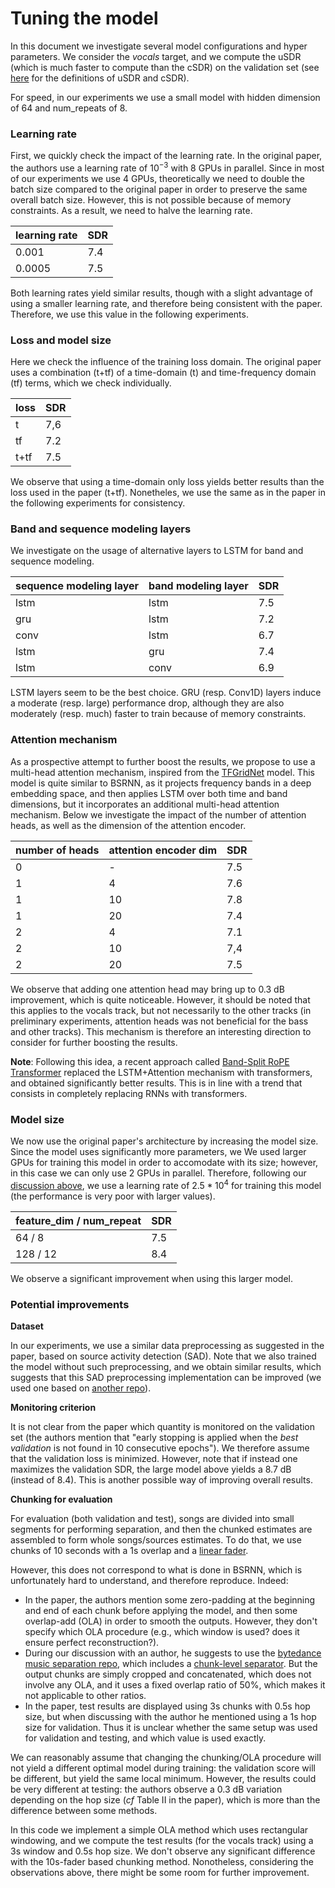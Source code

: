 # Tuning the model

In this document we investigate several model configurations and hyper parameters. We consider the *vocals* target, and we compute the uSDR (which is much faster to compute than the cSDR) on the validation set (see [here](README.md#metrics) for the definitions of uSDR and cSDR).

For speed, in our experiments we use a small model with hidden dimension of 64 and num_repeats of 8.

### Learning rate

First, we quickly check the impact of the learning rate. In the original paper, the authors use a learning rate of $10^{-3}$ with 8 GPUs in parallel. Since in most of our experiments we use 4 GPUs, theoretically we need to double the batch size compared to the original paper in order to preserve the same overall batch size. However, this is not possible because of memory constraints. As a result, we need to halve the learning rate.

| learning rate |  SDR  |
|---------------|--------|
|  0.001        |   7.4  |
|  0.0005       |   7.5  |

Both learning rates yield similar results, though with a slight advantage of using a smaller learning rate, and therefore being consistent with the paper. Therefore, we use this value in the following experiments. 


### Loss and model size

Here we check the influence of the training loss domain. The original paper uses a combination (t+tf) of a time-domain (t) and time-frequency domain (tf) terms, which we check individually. 

| loss    |  SDR  |
|---------|--------|
|  t      |   7,6  |
|  tf     |   7.2  |
|  t+tf   |   7.5  |

We observe that using a time-domain only loss yields better results than the loss used in the paper (t+tf). Nonetheles, we use the same as in the paper in the following experiments for consistency.


### Band and sequence modeling layers

We investigate on the usage of alternative layers to LSTM for band and sequence modeling.

| sequence modeling layer | band modeling layer |   SDR   |
|-------------------------|---------------------|---------|
|  lstm                   |   lstm              |   7.5  |
|  gru                    |   lstm              |   7.2  |
|  conv                   |   lstm              |   6.7  |
|  lstm                   |   gru               |   7.4  |
|  lstm                   |   conv              |   6.9  |

LSTM layers seem to be the best choice. GRU (resp. Conv1D) layers induce a moderate (resp. large) performance drop, although they are also moderately (resp. much) faster to train because of memory constraints.

### Attention mechanism

As a prospective attempt to further boost the results, we propose to use a multi-head attention mechanism, inspired from the [TFGridNet](https://arxiv.org/abs/2209.03952) model. This model is quite similar to BSRNN, as it projects frequency bands in a deep embedding space, and then applies LSTM over both time and band dimensions, but it incorporates an additional multi-head attention mechanism. Below we investigate the impact of the number of attention heads, as well as the dimension of the attention encoder.

| number of heads | attention encoder dim |  SDR   |
|-----------------|-----------------------|---------|
|  0              |           -           |  7.5   |
|  1              |           4           |  7.6   |
|  1              |           10          |  7.8   |
|  1              |           20          |  7.4   |
|  2              |           4           |  7.1   |
|  2              |           10          |  7,4   |
|  2              |           20          |  7.5   |

We observe that adding one attention head may bring up to 0.3 dB improvement, which is quite noticeable. However, it should be noted that this applies to the vocals track, but not necessarily to the other tracks (in preliminary experiments, attention heads was not beneficial for the bass and other tracks). This mechanism is therefore an interesting direction to consider for further boosting the results.

**Note**: Following this idea, a recent approach called [Band-Split RoPE Transformer](https://arxiv.org/abs/2309.02612) replaced the LSTM+Attention mechanism with transformers, and obtained significantly better results. This is in line with a trend that consists in completely replacing RNNs with transformers.


### Model size

We now use the original paper's architecture by increasing the model size. Since the model uses significantly more parameters, we We used larger GPUs for training this model in order to accomodate with its size; however, in this case we can only use 2 GPUs in parallel. Therefore, following our [discussion above](#learning-rate), we use a learning rate of $2.5*10^4$ for training this model (the performance is very poor with larger values).

| feature_dim  /  num_repeat    |  SDR  |
|------------------------------|--------|
|    64        /       8        |   7.5  |
|    128       /       12       |   8.4  |

We observe a significant improvement when using this larger model.


### Potential improvements

**Dataset**

In our experiments, we use a similar data preprocessing as suggested in the paper, based on source activity detection (SAD). Note that we also trained the model without such preprocessing, and we obtain similar results, which suggests that this SAD preprocessing implementation can be improved (we used one based on [another repo](https://github.com/amanteur/BandSplitRNN-Pytorch)).

**Monitoring criterion**

It is not clear from the paper which quantity is monitored on the validation set (the authors mention that "early stopping is applied when the *best validation* is not found in 10 consecutive epochs"). We therefore assume that the validation loss is minimized. However, note that if instead one maximizes the validation SDR, the large model above yields a  8.7 dB (instead of 8.4). This is another possible way of improving overall results.

**Chunking for evaluation**

For evaluation (both validation and test), songs are divided into small segments for performing separation, and then the chunked estimates are assembled to form whole songs/sources estimates. To do that, we use chunks of 10 seconds with a 1s overlap and a [linear fader](https://pytorch.org/audio/main/tutorials/hybrid_demucs_tutorial.html#configure-the-application-function).

However, this does not correspond to what is done in BSRNN, which is unfortunately hard to understand,  and therefore reproduce. Indeed:
- In the paper, the authors mention some zero-padding at the beginning and end of each chunk before applying the model, and then some overlap-add (OLA) in order to smooth the outputs. However, they don't specify which OLA procedure (e.g., which window is used? does it ensure perfect reconstruction?).
- During our discussion with an author, he suggests to use the [bytedance music separation repo](https://github.com/bytedance/music_source_separation), which includes a [chunk-level separator](https://github.com/bytedance/music_source_separation/blob/master/bytesep/separator.py#L122). But the output chunks are simply cropped and concatenated, which does not involve any OLA, and it uses a fixed overlap ratio of 50%, which makes it not applicable to other ratios.
- In the paper, test results are displayed using 3s chunks with 0.5s hop size, but when discussing with the author he mentioned using a 1s hop size for validation. Thus it is unclear whether the same setup was used for validation and testing, and which value is used exactly.

We can reasonably assume that changing the chunking/OLA procedure will not yield a different optimal model during training: the validation score will be different, but yield the same local minimum. However, the results could be very different at testing: the authors observe a 0.3 dB variation depending on the hop size (*cf* Table II in the paper), which is more than the difference between some methods. 

In this code we implement a simple OLA method which uses rectangular windowing, and we compute the test results (for the vocals track) using a 3s window and 0.5s hop size. We don't observe any significant difference with the 10s-fader based chunking method. Nonotheless, considering the observations above, there might be some room for further improvement.

